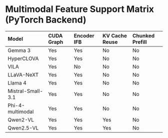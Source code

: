 # Multimodal Feature Support Matrix (PyTorch Backend)

| Model              | CUDA Graph | Encoder IFB         | KV Cache Reuse | Chunked Prefill |
| :----------------- | :--------- | :------------------ | :------------- | :-------------- |
| Gemma 3            | Yes        | Yes                 | No             | No              |
| HyperCLOVA         | Yes        | Yes                 | No             | No              |
| VILA               | Yes        | No                  | No             | No              |
| LLaVA-NeXT         | Yes        | Yes                 | No             | No              |
| Llama 4            | Yes        | Yes                 | No             | No              |
| Mistral-Small-3.1  | Yes        | Yes                 | No             | No              |
| Phi-4-multimodal   | Yes        | Yes                 | No             | No              |
| Qwen2-VL           | Yes        | Yes                 | Yes            | No              |
| Qwen2.5-VL         | Yes        | Yes                 | Yes            | No              |

